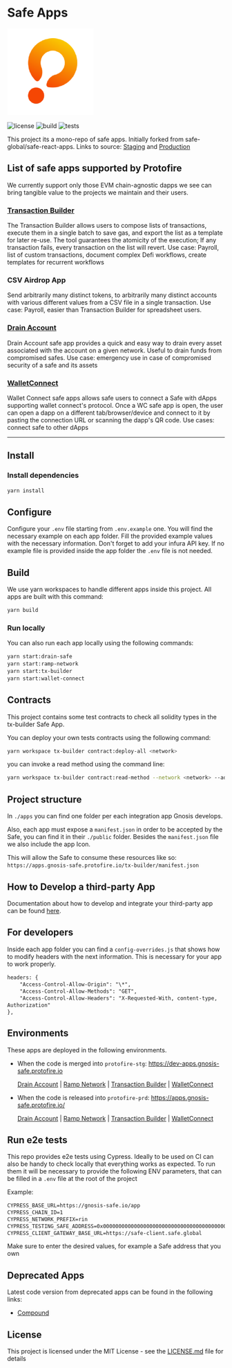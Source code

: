 # Safe Apps

[![Logo](/assets/logo.png)](https://protofire.io/)

![license](https://img.shields.io/github/license/safe-global/safe-react-apps)
![build](https://img.shields.io/github/workflow/status/safe-global/safe-react-apps/Deploy%20safe%20apps/main)
![tests](https://img.shields.io/github/workflow/status/safe-global/safe-react-apps/Test/main?label=tests)

This project its a mono-repo of safe apps. Initially forked from safe-global/safe-react-apps.
Links to source: [Staging](https://github.com/protofire/safe-react-apps/tree/protofire-stg/apps/) and [Production](https://github.com/protofire/safe-react-apps/tree/protofire/apps/)

## List of safe apps supported by Protofire

We currently support only those EVM chain-agnostic dapps we see can bring tangible value to the projects we maintain and their users.

### [Transaction Builder](https://github.com/protofire/safe-react-apps/tree/protofire-stg/apps/tx-builder)

The Transaction Builder allows users to compose lists of transactions, execute them in a single batch to save gas, and export the list as a template for later re-use.
The tool guarantees the atomicity of the execution; If any transaction fails, every transaction on the list will revert.
Use case: Payroll, list of custom transactions, document complex Defi workflows, create templates for recurrent workflows

### CSV Airdrop App

Send arbitrarily many distinct tokens, to arbitrarily many distinct accounts with various different values from a CSV file in a single transaction.
Use case: Payroll, easier than Transaction Builder for spreadsheet users.

### [Drain Account](https://github.com/protofire/safe-react-apps/tree/protofire-stg/apps/drain-safe)

Drain Account safe app provides a quick and easy way to drain every asset associated with the account on a given network.
Useful to drain funds from compromised safes.
Use case: emergency use in case of compromised security of a safe and its assets

### [WalletConnect](https://github.com/protofire/safe-react-apps/tree/protofire-stg/apps/wallet-connect)

Wallet Connect safe apps allows safe users to connect a Safe with dApps supporting wallet connect's protocol.
Once a WC safe app is open, the user can open a dapp on a different tab/browser/device and connect to it by pasting the connection URL or scanning the dapp's QR code.
Use cases: connect safe to other dApps


----------------


## Install

### Install dependencies

```bash
yarn install
```

## Configure

Configure your `.env` file starting from `.env.example` one. You will find the necessary example on each app folder. Fill the provided example values with the necessary information. Don't forget to add your infura API key.
If no example file is provided inside the app folder the `.env` file is not needed.

## Build

We use yarn workspaces to handle different apps inside this project. All apps are built with this command:

```bash
yarn build
```

### Run locally

You can also run each app locally using the following commands:

```bash
yarn start:drain-safe
yarn start:ramp-network
yarn start:tx-builder
yarn start:wallet-connect
```

## Contracts

This project contains some test contracts to check all solidity types in the tx-builder Safe App.

You can deploy your own tests contracts using the following command:

```bash
yarn workspace tx-builder contract:deploy-all <network>
```

you can invoke a read method using the command line:

```bash
yarn workspace tx-builder contract:read-method --network <network> --address <address> --method <method>
```

## Project structure

In `./apps` you can find one folder per each integration app Gnosis develops.

Also, each app must expose a `manifest.json` in order to be accepted by the Safe, you can find it in their `./public` folder. Besides the `manifest.json` file we also include the app Icon.

This will allow the Safe to consume these resources like so: `https://apps.gnosis-safe.protofire.io/tx-builder/manifest.json`

## How to Develop a third-party App

Documentation about how to develop and integrate your third-party app can be found [here](https://docs.gnosis-safe.io/build/sdks/safe-apps).

## For developers

Inside each app folder you can find a `config-overrides.js` that shows how to modify headers with the next information. This is necessary for your app to work properly.

```
headers: {
    "Access-Control-Allow-Origin": "\*",
    "Access-Control-Allow-Methods": "GET",
    "Access-Control-Allow-Headers": "X-Requested-With, content-type, Authorization"
},
```

## Environments

These apps are deployed in the following environments.

- When the code is merged into `protofire-stg`: https://dev-apps.gnosis-safe.protofire.io

  [Drain Account](https://dev-apps.gnosis-safe.protofire.io/drain-safe)
  | [Ramp Network](https://dev-apps.gnosis-safe.protofire.io/ramp-network)
  | [Transaction Builder](https://dev-apps.gnosis-safe.protofire.io/tx-builder)
  | [WalletConnect](https://dev-apps.gnosis-safe.protofire.io/wallet-connect)

- When the code is released into `protofire-prd`: https://apps.gnosis-safe.protofire.io/

  [Drain Account](https://apps.gnosis-safe.protofire.io/drain-safe)
  | [Ramp Network](https://apps.gnosis-safe.protofire.io/ramp-network)
  | [Transaction Builder](https://apps.gnosis-safe.protofire.io/tx-builder)
  | [WalletConnect](https://apps.gnosis-safe.protofire.io/wallet-connect)

## Run e2e tests

This repo provides e2e tests using Cypress. Ideally to be used on CI can also be handy to check locally that everything works as expected.
To run them it will be necessary to provide the following ENV parameters, that can be filled in a `.env` file at the root of the project

Example:

```
CYPRESS_BASE_URL=https://gnosis-safe.io/app
CYPRESS_CHAIN_ID=1
CYPRESS_NETWORK_PREFIX=rin
CYPRESS_TESTING_SAFE_ADDRESS=0x0000000000000000000000000000000000000000
CYPRESS_CLIENT_GATEWAY_BASE_URL=https://safe-client.safe.global
```

Make sure to enter the desired values, for example a Safe address that you own

## Deprecated Apps

Latest code version from deprecated apps can be found in the following links:

- [Compound](https://github.com/safe-global/safe-react-apps/releases/tag/compound-1.1.3)

## License
This project is licensed under the MIT License - see the [LICENSE.md](LICENSE.md) file for details
